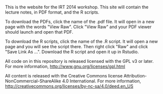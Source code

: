 This is the website for the IRT 2014 workshop. This site will contain the lecture notes, in PDF format, and the R scripts.

To download the PDFs, click the name of the .pdf file. It will open in a new page with the words "View Raw". Click "View Raw" and your PDF viewer should launch and open that PDF.

To download the R scripts, click the name of the .R script. It will open a new page and you will see the script there. Then right click "Raw" and click "Save Link As ...". Download the R script and open it up in Rstudio.

All code on in this repository is released licensed with the GPL v3 or later. For more information, http://www.gnu.org/licenses/gpl.html

All content is released with the Creative Commons license 
Attribution-NonCommercial-ShareAlike 4.0 International. For more information, http://creativecommons.org/licenses/by-nc-sa/4.0/deed.en_US
